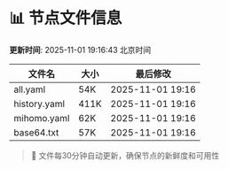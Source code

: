 # 📊 节点文件信息

**更新时间**: 2025-11-01 19:16:43 北京时间

| 文件名 | 大小 | 最后修改 |
|--------|------|----------|
| all.yaml | 54K | 2025-11-01 19:16 |
| history.yaml | 411K | 2025-11-01 19:16 |
| mihomo.yaml | 62K | 2025-11-01 19:16 |
| base64.txt | 57K | 2025-11-01 19:16 |

> 🔄 文件每30分钟自动更新，确保节点的新鲜度和可用性
